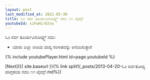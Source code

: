 ```yaml
---
layout: post
last_modified_at: 2021-03-30
title: ಓಂ ಸರ್ವ ತೂರ್ಯವಿನೋಧ್ಯ್ನ್ ನಮಃ ೧೧ ಟೈಮ್ಸ್
youtubeId: xiFwHirOJso
---
```

 
 
 ಓಂ ಸರ್ವ ತೂರ್ಯವಿನೋಧ್ಯ್ನ್ ನಮಃ  
 
 -  ಯಾರು ಎಲ್ಲಾ ರೀತಿಯ ವಾದ್ಯ ಸಂಗೀತವನ್ನು ಆನಂದಿಸುತ್ತಾರೆ 
 
  
 
  
 
 
 
 
 
 


{% include youtubePlayer.html id=page.youtubeId %}
 
[Next]({{ site.baseurl }}{% link  split1/_posts/2013-04-20-ಓಂ ಸರ್ವತೋದ್ಯ ಪರಿಗ್ರಹಯ ನಮಃ ೧೧ ಟೈಮ್ಸ್.md%})
 
